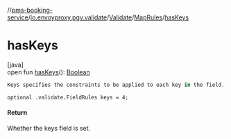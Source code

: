 //[pms-booking-service](../../../../index.md)/[io.envoyproxy.pgv.validate](../../index.md)/[Validate](../index.md)/[MapRules](index.md)/[hasKeys](has-keys.md)

# hasKeys

[java]\
open fun [hasKeys](has-keys.md)(): [Boolean](https://kotlinlang.org/api/core/kotlin-stdlib/kotlin/-boolean/index.html)

```kotlin
Keys specifies the constraints to be applied to each key in the field.

```
`optional .validate.FieldRules keys = 4;`

#### Return

Whether the keys field is set.